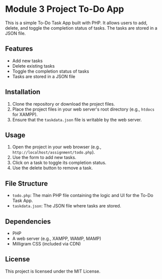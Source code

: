 # Module 3 Project To-Do App

This is a simple To-Do Task App built with PHP. It allows users to add, delete, and toggle the completion status of tasks. The tasks are stored in a JSON file.

## Features

- Add new tasks
- Delete existing tasks
- Toggle the completion status of tasks
- Tasks are stored in a JSON file

## Installation

1. Clone the repository or download the project files.
2. Place the project files in your web server's root directory (e.g., `htdocs` for XAMPP).
3. Ensure that the `taskdata.json` file is writable by the web server.

## Usage

1. Open the project in your web browser (e.g., `http://localhost/assignment/todo.php`).
2. Use the form to add new tasks.
3. Click on a task to toggle its completion status.
4. Use the delete button to remove a task.

## File Structure

- `todo.php`: The main PHP file containing the logic and UI for the To-Do Task App.
- `taskdata.json`: The JSON file where tasks are stored.

## Dependencies

- PHP
- A web server (e.g., XAMPP, WAMP, MAMP)
- Milligram CSS (included via CDN)

## License

This project is licensed under the MIT License.

